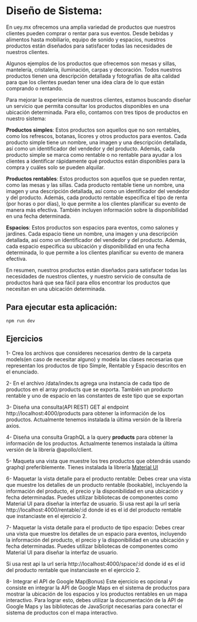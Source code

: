 # Diseño de Sistema:
En uey.mx ofrecemos una amplia variedad de productos que nuestros clientes pueden comprar o rentar para sus eventos. Desde bebidas y alimentos hasta mobiliario, equipo de sonido y espacios, nuestros productos están diseñados para satisfacer todas las necesidades de nuestros clientes.

Algunos ejemplos de los productos que ofrecemos son mesas y sillas, mantelería, cristalería, iluminación, carpas y decoración. Todos nuestros productos tienen una descripción detallada y fotografías de alta calidad para que los clientes puedan tener una idea clara de lo que están comprando o rentando.

Para mejorar la experiencia de nuestros clientes, estamos buscando diseñar un servicio que permita consultar los productos disponibles en una ubicación determinada. Para ello, contamos con tres tipos de productos en nuestro sistema:

**Productos simples**: Estos productos son aquellos que no son rentables, como  los refrescos, botanas, licores y otros productos para eventos. Cada producto simple tiene un nombre, una imagen y una descripción detallada, así como un identificador del vendedor y del producto. Además, cada producto simple se marca como rentable o no rentable para ayudar a los clientes a identificar rápidamente qué productos están disponibles para la compra y cuáles solo se pueden alquilar.

**Productos rentables**: Estos productos son aquellos que se pueden rentar, como las mesas y las sillas. Cada producto rentable tiene un nombre, una imagen y una descripción detallada, así como un identificador del vendedor y del producto. Además, cada producto rentable especifica el tipo de renta (por horas o por días), lo que permite a los clientes planificar su evento de manera más efectiva. También incluyen información sobre la disponibilidad en una fecha determinada.

**Espacios**: Estos productos son espacios para eventos, como salones y jardines. Cada espacio tiene un nombre, una imagen y una descripción detallada, así como un identificador del vendedor y del producto. Además, cada espacio especifica su ubicación y disponibilidad en una fecha determinada, lo que permite a los clientes planificar su evento de manera efectiva.

En resumen, nuestros productos están diseñados para satisfacer todas las necesidades de nuestros clientes, y nuestro servicio de consulta de productos hará que sea fácil para ellos encontrar los productos que necesitan en una ubicación determinada.

## Para ejecutar esta aplicación:

```
npm run dev
```

## Ejercicios

1- Crea los archivos que consideres necesarios dentro de la carpeta models(en caso de necesitar alguno) y modela las clases necesarias que representan los productos de tipo Simple, Rentable y Espacio descritos en el enunciado.

2- En el archivo /data/index.ts agrega una instancia de cada tipo de productos en el array products que se exporta. También un producto rentable y uno de espacio en las constantes de este tipo que se exportan

3- Diseña una consulta(API REST) GET al endpoint http://localhost:4000/products para obtener la información de los productos. Actualmente tenemos instalada la última versión de la librería axios.

4- Diseña una consulta GraphQL a la query __products__ para obtener la información de los productos. Actualmente tenemos instalada la última versión de la librería @apollo/client.

5- Maqueta una vista que muestre los tres productos que obtendrás usando graphql preferiblemente. Tienes instalada la librería [Material UI](https://mui.com)

6- Maquetar la vista detalle para el producto rentable:
Debes crear una vista que muestre los detalles de un producto rentable (bookable), incluyendo la información del producto, el precio y la disponibilidad en una ubicación y fecha determinadas. Puedes utilizar bibliotecas de componentes como Material UI para diseñar la interfaz de usuario.
Si usa rest api la url sería http://localhost:4000/rentable/:id donde id es el id del producto rentable que instanciaste en el ejercicio 2.

7- Maquetar la vista detalle para el producto de tipo espacio:
Debes crear una vista que muestre los detalles de un espacio para eventos, incluyendo la información del producto, el precio y la disponibilidad en una ubicación y fecha determinadas. Puedes utilizar bibliotecas de componentes como Material UI para diseñar la interfaz de usuario.

Si usa rest api la url sería http://localhost:4000/space/:id donde id es el id del producto rentable que instanciaste en el ejercicio 2.

8- Integrar el API de Google Map(Bonus)
Este ejercicio es opcional y consiste en integrar la API de Google Maps en el sistema de productos para mostrar la ubicación de los espacios y los productos rentables en un mapa interactivo. Para lograr esto, debes utilizar la documentación de la API de Google Maps y las bibliotecas de JavaScript necesarias para conectar el sistema de productos con el mapa interactivo.